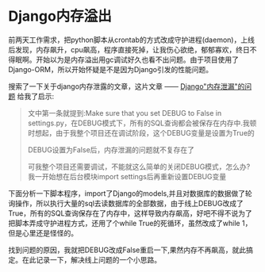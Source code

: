 # Django内存溢出


前两天工作需求，把python脚本从crontab的方式改成守护进程(daemon)，上线后发现，内存飙升，cpu飙高，程序直接死掉，让我伤心欲绝，郁郁寡欢，终日不得眠啊。开始以为是内存溢出用gc调试好久也看不出问题。由于项目使用了Django-ORM，所以开始怀疑是不是因为Django引发的性能问题。

搜索了一下关于django内存泄露的文章，这片文章 —— [Django&quot;内存泄漏&quot;的问题](http://www.igigo.net/post/archives/66)  给我了启示:

> 文中第一条就提到:Make sure that you set DEBUG to False in settings.py，在DEBUG模式下，所有的SQL查询都会被保存在内存中.我顿时想起，由于我整个项目还在调试阶段，这个DEBUG变量是设置为True的
> 
> DEBUG设置为False后，内存泄漏的问题就不复存在了
> 
> 可我整个项目还需要调试，不能就这么简单的关闭DEBUG模式，怎么办? 我一开始想在后台模块import settings后再重新设置DEBUG变量

下面分析一下脚本程序，import了Django的models,并且对数据库的数据做了轮询操作，所以执行大量的sql去读数据库的全部数据，由于线上DEBUG改成了True，所有的SQL查询保存在了内存中，这样导致内存飙高，好吧不得不说为了把脚本弄成守护进程方式，还用了个while True的死循环，虽然改成了while 1，但是心里还是怪怪的。

找到问题的原因，我就把DEBUG改成False重启一下,果然内存不再飙高，就此搞定。在此记录一下，解决线上问题的一个小思路。


